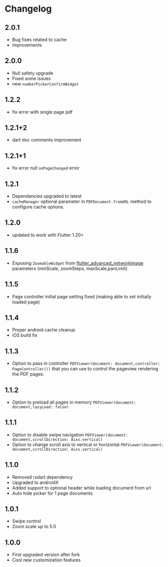 # Changelog

## 2.0.1
* Bug fixes related to cache
* improvements

## 2.0.0
* Null safety upgrade
* Fixed some issues
* new `numberPickerConfirmWidget`

## 1.2.2
* fix error with single page pdf

## 1.2.1+2
* dart doc comments improvement

## 1.2.1+1
* fix error null `onPageChanged` error

## 1.2.1
* Dependencies upgraded to latest
* `cacheManager` optional parameter in `PDFDocument.fromURL` method to configure cache options.

## 1.2.0
* updated to work with Flutter 1.20+

## 1.1.6
* Exposing `ZoomableWidget` from [flutter_advanced_networkimage](https://pub.dartlang.org/packages/flutter_advanced_networkimage) parameters (minScale, zoomSteps, maxScale,panLimit)

## 1.1.5
* Page controller initial page setting fixed (making able to set initially loaded page)

## 1.1.4
* Proper android cache cleanup
* iOS build fix

## 1.1.3
- Option to pass in controller `PDFViewer(document: document,controller: PageController())` that you can use to control the pageview rendering the PDF pages.

## 1.1.2
- Option to preload all pages in memory `PDFViewer(document: document,lazyLoad: false)`

## 1.1.1
- Option to disable swipe navigation `PDFViewer(document: document,scrollDirection: Aixs.vertical)`
- Option to change scroll axis to vertical or horizontal `PDFViewer(document: document,scrollDirection: Aixs.vertical)`

## 1.1.0
- Removed rxdart dependency
- Upgraded to androidX
- Added support to optional header while loading document from url
- Auto hide picker for 1 page documents

## 1.0.1
- Swipe control
- Zoom scale up to 5.0

## 1.0.0
- First upgraded version after fork
- Cool new customization features
